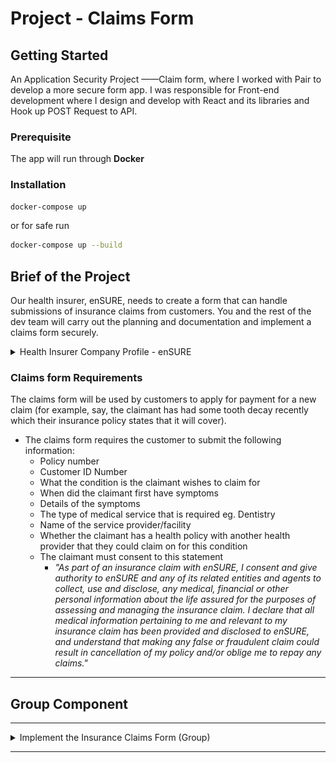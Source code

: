 # Project - Claims Form

## Getting Started

An Application Security Project ——Claim form, where I worked with Pair to develop a more secure form app. I was responsible for Front-end development where I design and develop with React and its libraries and Hook up POST Request to API.

### Prerequisite

The app will run through **Docker**

### Installation

```sh
docker-compose up
```

or
for safe run

```sh
docker-compose up --build
```

## Brief of the Project

Our health insurer, enSURE, needs to create a form that can handle submissions of insurance claims from customers. You and the rest of the dev team will carry out the planning and documentation and implement a claims form securely.

<details>
  <summary>Health Insurer Company Profile - enSURE</summary>

![enSURE](/img/ensure-introduction.jpg)

  </details>

### Claims form Requirements

The claims form will be used by customers to apply for payment for a new claim (for example, say, the claimant has had some tooth decay recently which their insurance policy states that it will cover).

- The claims form requires the customer to submit the following information:
  - Policy number
  - Customer ID Number
  - What the condition is the claimant wishes to claim for
  - When did the claimant first have symptoms
  - Details of the symptoms
  - The type of medical service that is required eg. Dentistry
  - Name of the service provider/facility
  - Whether the claimant has a health policy with another health provider that they could claim on for this condition
  - The claimant must consent to this statement <i>
    - "As part of an insurance claim with enSURE, I consent and give authority to enSURE and any of its related entities and agents to collect, use and disclose, any medical, financial or other personal information about the life assured for the purposes of assessing and managing the insurance claim. I declare that all medical information pertaining to me and relevant to my insurance claim has been provided and disclosed to enSURE, and understand that making any false or fraudulent claim could result in cancellation of my policy and/or oblige me to repay any claims."</i>

---

## Group Component

---

<details>
  <summary>Implement the Insurance Claims Form (Group)</summary>

#### Work as a group to implement an Insurance Claims Form. You will be provided with the set of design documentation and tasks to work from for building the form.

1. Create the appropriate front end form.
2. Create and configure a POST route (or API endpoint).
   - This route should take the input from the front end form and store it in the database.
3. Design and create a database table to store submitted claims.
4. Demonstrate that your claim can be submitted and stored in the database using the components created above. You will do this by presenting a demo of your claims form at the end of the working week (Friday).
5. Submit the self-assessment form in the Google Classroom.
6. Make sure the recording of your demo is loaded to Google Classroom. Co-ordinate with the members of your team to make sure that one of you loads one copy of the demo to the Google Classroom assignment (group assignment). You are not required to submit any other video evidence of your group work or ceremonies.

Note: Example application
You have also been supplied with some boilerplate code to get you started - in this repo. A server, client, and database.

To spin up the example app, use the command:
`docker-compose up`

##### Acceptance Criteria

The form has been implemented to meet the Functional and Security requirements provided. Any requirements that have not been met or may need further remediation have been documented in the form of technical or security debt in the Jira/taskboard.

</details>

---
